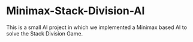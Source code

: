 # Minimax-Stack-Division-AI
This is a small AI project in which we implemented a Minimax based AI to solve the Stack Division Game.
